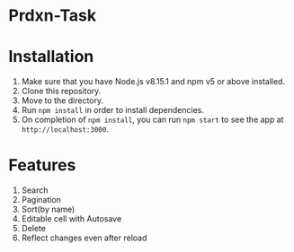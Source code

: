 # Prdxn-Task
# Installation
1.  Make sure that you have Node.js v8.15.1 and npm v5 or above installed.
2.  Clone this repository.
3.  Move to the directory.<br />
4.  Run `npm install` in order to install dependencies.<br />
5.  On completion of `npm install`, you can run `npm start` to see the app at `http://localhost:3000`.

# Features
1.  Search
2.  Pagination
3.  Sort(by name)
4.  Editable cell with Autosave
5.  Delete
6.  Reflect changes even after reload
